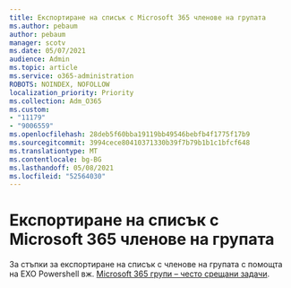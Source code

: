 ```yaml
---
title: Експортиране на списък с Microsoft 365 членове на групата
ms.author: pebaum
author: pebaum
manager: scotv
ms.date: 05/07/2021
audience: Admin
ms.topic: article
ms.service: o365-administration
ROBOTS: NOINDEX, NOFOLLOW
localization_priority: Priority
ms.collection: Adm_O365
ms.custom:
- "11179"
- "9006559"
ms.openlocfilehash: 28deb5f60bba19119bb49546bebfb4f1775f17b9
ms.sourcegitcommit: 3994cece80410371330b39f7b79b1b1c1bfcf648
ms.translationtype: MT
ms.contentlocale: bg-BG
ms.lasthandoff: 05/08/2021
ms.locfileid: "52564030"
---
```

# <a name="export-list-of-microsoft-365-group-members"></a>Експортиране на списък с Microsoft 365 членове на групата

За стъпки за експортиране на списък с членове на групата с помощта на EXO Powershell вж. [Microsoft 365 групи – често срещани задачи](https://aka.ms/M365GroupExport).